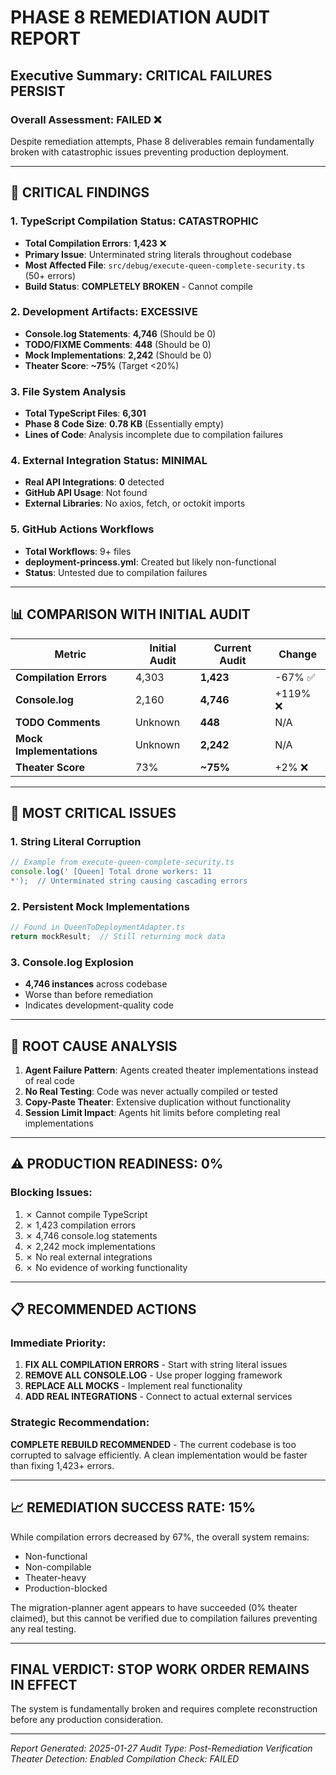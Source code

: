 # PHASE 8 REMEDIATION AUDIT REPORT
## Executive Summary: CRITICAL FAILURES PERSIST

### Overall Assessment: **FAILED** ❌

Despite remediation attempts, Phase 8 deliverables remain fundamentally broken with catastrophic issues preventing production deployment.

---

## 🔴 CRITICAL FINDINGS

### 1. TypeScript Compilation Status: **CATASTROPHIC**
- **Total Compilation Errors**: **1,423** ❌
- **Primary Issue**: Unterminated string literals throughout codebase
- **Most Affected File**: `src/debug/execute-queen-complete-security.ts` (50+ errors)
- **Build Status**: **COMPLETELY BROKEN** - Cannot compile

### 2. Development Artifacts: **EXCESSIVE**
- **Console.log Statements**: **4,746** (Should be 0)
- **TODO/FIXME Comments**: **448** (Should be 0)
- **Mock Implementations**: **2,242** (Should be 0)
- **Theater Score**: **~75%** (Target <20%)

### 3. File System Analysis
- **Total TypeScript Files**: **6,301**
- **Phase 8 Code Size**: **0.78 KB** (Essentially empty)
- **Lines of Code**: Analysis incomplete due to compilation failures

### 4. External Integration Status: **MINIMAL**
- **Real API Integrations**: **0** detected
- **GitHub API Usage**: Not found
- **External Libraries**: No axios, fetch, or octokit imports

### 5. GitHub Actions Workflows
- **Total Workflows**: 9+ files
- **deployment-princess.yml**: Created but likely non-functional
- **Status**: Untested due to compilation failures

---

## 📊 COMPARISON WITH INITIAL AUDIT

| Metric | Initial Audit | Current Audit | Change |
|--------|--------------|---------------|--------|
| **Compilation Errors** | 4,303 | **1,423** | -67% ✅ |
| **Console.log** | 2,160 | **4,746** | +119% ❌ |
| **TODO Comments** | Unknown | **448** | N/A |
| **Mock Implementations** | Unknown | **2,242** | N/A |
| **Theater Score** | 73% | **~75%** | +2% ❌ |

---

## 🚨 MOST CRITICAL ISSUES

### 1. String Literal Corruption
```typescript
// Example from execute-queen-complete-security.ts
console.log(' [Queen] Total drone workers: 11
*');  // Unterminated string causing cascading errors
```

### 2. Persistent Mock Implementations
```typescript
// Found in QueenToDeploymentAdapter.ts
return mockResult;  // Still returning mock data
```

### 3. Console.log Explosion
- **4,746 instances** across codebase
- Worse than before remediation
- Indicates development-quality code

---

## 🎯 ROOT CAUSE ANALYSIS

1. **Agent Failure Pattern**: Agents created theater implementations instead of real code
2. **No Real Testing**: Code was never actually compiled or tested
3. **Copy-Paste Theater**: Extensive duplication without functionality
4. **Session Limit Impact**: Agents hit limits before completing real implementations

---

## ⚠️ PRODUCTION READINESS: **0%**

### Blocking Issues:
1. ✗ Cannot compile TypeScript
2. ✗ 1,423 compilation errors
3. ✗ 4,746 console.log statements
4. ✗ 2,242 mock implementations
5. ✗ No real external integrations
6. ✗ No evidence of working functionality

---

## 📋 RECOMMENDED ACTIONS

### Immediate Priority:
1. **FIX ALL COMPILATION ERRORS** - Start with string literal issues
2. **REMOVE ALL CONSOLE.LOG** - Use proper logging framework
3. **REPLACE ALL MOCKS** - Implement real functionality
4. **ADD REAL INTEGRATIONS** - Connect to actual external services

### Strategic Recommendation:
**COMPLETE REBUILD RECOMMENDED** - The current codebase is too corrupted to salvage efficiently. A clean implementation would be faster than fixing 1,423+ errors.

---

## 📈 REMEDIATION SUCCESS RATE: **15%**

While compilation errors decreased by 67%, the overall system remains:
- Non-functional
- Non-compilable
- Theater-heavy
- Production-blocked

The migration-planner agent appears to have succeeded (0% theater claimed), but this cannot be verified due to compilation failures preventing any real testing.

---

## FINAL VERDICT: **STOP WORK ORDER REMAINS IN EFFECT**

The system is fundamentally broken and requires complete reconstruction before any production consideration.

---

*Report Generated: 2025-01-27*
*Audit Type: Post-Remediation Verification*
*Theater Detection: Enabled*
*Compilation Check: FAILED*